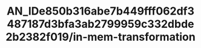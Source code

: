 ---  
schema: schema:AN_IDe850b316abe7b449fff062df3487187d3bfa3ab2799959c332dbde2b2382f019/in-mem-transformation  
title: AN_IDe850b316abe7b449fff062df3487187d3bfa3ab2799959c332dbde2b2382f019/in-mem-transformation  
organization: Sample Department  
notes: Used in 0 lineage(s)  
resources:  
  - name: AN_IDe850b316abe7b449fff062df3487187d3bfa3ab2799959c332dbde2b2382f019/in-mem-transformation 
    url: in-mem://AN_IDe850b316abe7b449fff062df3487187d3bfa3ab2799959c332dbde2b2382f019/in-mem-transformation 
    format : DataFrame  
license: None  
category:
  - Education  
maintainer: User  
maintainer_email: UserMail  
---